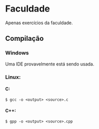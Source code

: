 # Faculdade
Apenas exercícios da faculdade.

## Compilação
### Windows
Uma IDE provavelmente está sendo usada.
### Linux:
#### C:
`$ gcc -o <output> <source>.c`
#### C++:
`$ gpp -o <output> <source>.cpp`
